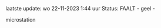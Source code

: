 laatste update: 
wo 22-11-2023  1:44   uur 
Status: FAALT - geel - 
<div class="service Y">microstation</div>